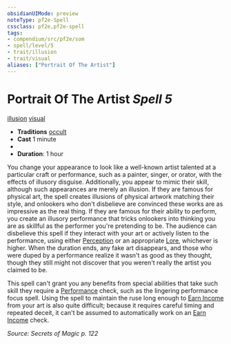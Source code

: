 ```yaml
---
obsidianUIMode: preview
noteType: pf2e-Spell
cssclass: pf2e,pf2e-spell
tags:
- compendium/src/pf2e/som
- spell/level/5
- trait/illusion
- trait/visual
aliases: ["Portrait Of The Artist"]
---
```

# Portrait Of The Artist *Spell 5*   
[illusion](rules/traits/illusion.md "Illusion School Trait")  [visual](rules/traits/visual.md "Visual Effect Trait")  

- **Traditions** [occult](rules/traits/occult.md "Occult Tradition Trait")
- **Cast** 1 minute 
- 
- **Duration**: 1 hour

You change your appearance to look like a well-known artist talented at a particular craft or performance, such as a painter, singer, or orator, with the effects of illusory disguise. Additionally, you appear to mimic their skill, although such appearances are merely an illusion. If they are famous for physical art, the spell creates illusions of physical artwork matching their style, and onlookers who don't disbelieve are convinced these works are as impressive as the real thing. If they are famous for their ability to perform, you create an illusory performance that tricks onlookers into thinking you are as skillful as the performer you're pretending to be. The audience can disbelieve this spell if they interact with your art or actively listen to the performance, using either [Perception](compendium/skills.md#Perception) or an appropriate [Lore](compendium/skills.md#Lore), whichever is higher. When the duration ends, any fake art disappears, and those who were duped by a performance realize it wasn't as good as they thought, though they still might not discover that you weren't really the artist you claimed to be.

This spell can't grant you any benefits from special abilities that take such skill they require a [Performance](compendium/skills.md#Performance) check, such as the lingering performance focus spell. Using the spell to maintain the ruse long enough to [Earn Income](rules/actions/earn-income.md) from your art is also quite difficult; because it requires careful timing and repeated deceit, it can't be assumed to automatically work on an [Earn Income](rules/actions/earn-income.md) check.

*Source: Secrets of Magic p. 122*